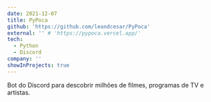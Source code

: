 ```yaml
---
date: 2021-12-07
title: PyPoca
github: 'https://github.com/leandcesar/PyPoca'
external: '' # 'https://pypoca.vercel.app/'
tech:
  - Python
  - Discord
company: ''
showInProjects: true
---
```


Bot do Discord para descobrir milhões de filmes, programas de TV e artistas.
